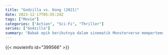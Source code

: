 ```yaml
---
title: "Godzilla vs. Kong (2021)"
date: 2023-12-17T05:55:24Z
tags: ["Movie"]
categories: ["Action", "Sci-Fi", "Thriller"]
series: ["Godzilla"]
summary: "Babak epik berikutnya dalam sinematik Monsterverse mempertemukan dua ikon terhebat dalam sejarah film--Godzilla yang menakutkan dan Kong yang perkasa--dengan umat manusia terjebak dalam keseimbangan."
---
```



<mux-player stream-type="on-demand"
src="https://kp3d-my.sharepoint.com/personal/ryoo_kp3d_onmicrosoft_com/_layouts/15/download.aspx?share=ETRHrtSUwqROl46iquvuIGABAHZaWvP2Vm34QArjWv_gnQ" prefer-playback="mse" controls>

</mux-player>


{{< movieinfo id="399566" >}}

<script src="https://cdn.jsdelivr.net/npm/@mux/mux-player"></script>

<script type="application/ld+json ">
{
"@context": "https://schema.org/",
"@type": "VideoObject",
"name": "Godzilla vs. Kong",
"contentUrl": "https://stream.mux.com/y01vTeMyX1yRi702JfhuChgD01t7MpYEozLKqvxTM6OBIA.m3u8",
"thumbnailUrl": "https://www.themoviedb.org/t/p/original/FDAUiZsqS98FJbYmmwp5yz8JkL.jpg?width=314&fit_mode=preserve&time=25",
"uploadDate": "2023-12-17T05:55:24Z",
}

</script>
